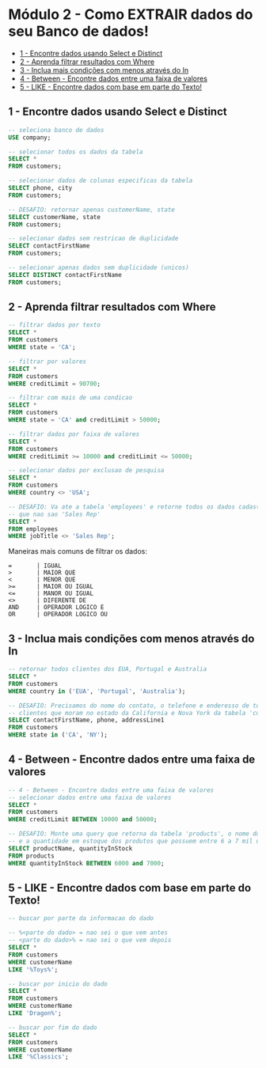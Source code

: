 <!--
title: 'mod2-extraindo-dados.md'
author: 'Elias Albuquerque'
created: '2024-02-18'
update: '2024-03-14'
-->

# Módulo 2 - Como EXTRAIR dados do seu Banco de dados!

- [1 - Encontre dados usando Select e Distinct](#1---encontre-dados-usando-select-e-distinct)
- [2 - Aprenda filtrar resultados com Where](#2---aprenda-filtrar-resultados-com-where)
- [3 - Inclua mais condições com menos através do In](#3---inclua-mais-condições-com-menos-através-do-in)
- [4 - Between - Encontre dados entre uma faixa de valores](#4---between---encontre-dados-entre-uma-faixa-de-valores)
- [5 - LIKE - Encontre dados com base em parte do Texto!](#5---like---encontre-dados-com-base-em-parte-do-texto)


## 1 - Encontre dados usando Select e Distinct

```sql
-- seleciona banco de dados
USE company;

-- selecionar todos os dados da tabela
SELECT *
FROM customers;

-- selecionar dados de colunas especificas da tabela
SELECT phone, city
FROM customers;

-- DESAFIO: retornar apenas customerName, state
SELECT customerName, state
FROM customers;

-- selecionar dados sem restricao de duplicidade
SELECT contactFirstName
FROM customers;

-- selecionar apenas dados sem duplicidade (unicos)
SELECT DISTINCT contactFirstName
FROM customers;
```


## 2 - Aprenda filtrar resultados com Where

```sql
-- filtrar dados por texto
SELECT *
FROM customers
WHERE state = 'CA';

-- filtrar por valores
SELECT *
FROM customers
WHERE creditLimit = 90700;

-- filtrar com mais de uma condicao
SELECT *
FROM customers
WHERE state = 'CA' and creditLimit > 50000;

-- filtrar dados por faixa de valores
SELECT *
FROM customers
WHERE creditLimit >= 10000 and creditLimit <= 50000;

-- selecionar dados por exclusao de pesquisa
SELECT *
FROM customers
WHERE country <> 'USA';

-- DESAFIO: Va ate a tabela 'employees' e retorne todos os dados cadastrados 
-- que nao sao 'Sales Rep'
SELECT *
FROM employees
WHERE jobTitle <> 'Sales Rep';
```

Maneiras mais comuns de filtrar os dados:

```output
=       | IGUAL
>       | MAIOR QUE
<       | MENOR QUE
>=      | MAIOR OU IGUAL
<=      | MANOR OU IGUAL
<>      | DIFERENTE DE
AND     | OPERADOR LOGICO E
OR      | OPERADOR LOGICO OU
```


## 3 - Inclua mais condições com menos através do In

```sql
-- retornar todos clientes dos EUA, Portugal e Australia
SELECT *
FROM customers
WHERE country in ('EUA', 'Portugal', 'Australia');

-- DESAFIO: Precisamos do nome do contato, o telefone e enderesso de todos os 
-- clientes que moram no estado da California e Nova York da tabela 'customers'
SELECT contactFirstName, phone, addressLine1
FROM customers
WHERE state in ('CA', 'NY');
```


## 4 - Between - Encontre dados entre uma faixa de valores

```sql
-- 4 - Between - Encontre dados entre uma faixa de valores
-- selecionar dados entre uma faixa de valores
SELECT *
FROM customers
WHERE creditLimit BETWEEN 10000 and 50000;

-- DESAFIO: Monte uma query que retorna da tabela 'products', o nome do produto 
-- e a quantidade em estoque dos produtos que possuem entre 6 a 7 mil unidades
SELECT productName, quantityInStock
FROM products
WHERE quantityInStock BETWEEN 6000 and 7000;
```


## 5 - LIKE - Encontre dados com base em parte do Texto!

```sql
-- buscar por parte da informacao do dado

-- %<parte do dado> = nao sei o que vem antes
-- <parte do dado>% = nao sei o que vem depois
SELECT *
FROM customers
WHERE customerName
LIKE '%Toys%';

-- buscar por inicio do dado
SELECT *
FROM customers
WHERE customerName
LIKE 'Dragon%';

-- buscar por fim do dado
SELECT *
FROM customers
WHERE customerName
LIKE '%Classics';
```
